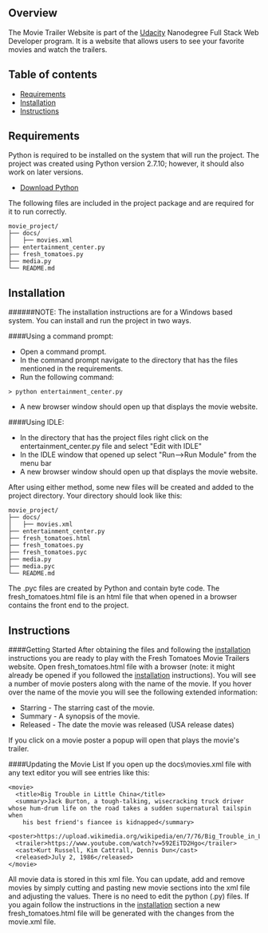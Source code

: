 ## Overview
The Movie Trailer Website is part of the [Udacity](http://udacity.com) Nanodegree Full Stack Web Developer program. It is a website that allows users to see your favorite movies and watch the trailers.

## Table of contents

- [Requirements](#requirements)
- [Installation](#installation)
- [Instructions](#instructions)


## Requirements

Python is required to be installed on the system that will run the project. The project was created using Python version 2.7.10; however, it should also work on later versions.
- [Download Python](https://www.python.org/ftp/python/2.7.10/python-2.7.10.msi)

The following files are included in the project package and are required for it to run correctly.

```
movie_project/
├── docs/
│   ├── movies.xml
├── entertainment_center.py
├── fresh_tomatoes.py
├── media.py
└── README.md
```

## Installation
######NOTE: The installation instructions are for a Windows based system.
You can install and run the project in two ways.

####Using a command prompt:
- Open a command prompt.  
- In the command prompt navigate to the directory that has the files mentioned in the requirements.  
- Run the following command:
```
> python entertainment_center.py
```
- A new browser window should open up that displays the movie website.

####Using IDLE:
- In the directory that has the project files right click on the entertainment_center.py file and select "Edit with IDLE"
- In the IDLE window that opened up select "Run-->Run Module" from the menu bar
- A new browser window should open up that displays the movie website.

After using either method, some new files will be created and added to the project directory.  Your directory should look like this:
```
movie_project/
├── docs/
│   ├── movies.xml
├── entertainment_center.py
├── fresh_tomatoes.html
├── fresh_tomatoes.py
├── fresh_tomatoes.pyc
├── media.py
├── media.pyc
└── README.md
```
The .pyc files are created by Python and contain byte code.  The fresh_tomatoes.html file is an html file that when opened in a browser contains the front end to the project.

## Instructions

####Getting Started
After obtaining the files and following the [installation](#installation) instructions you are ready to play with the Fresh Tomatoes Movie Trailers website.  Open fresh_tomatoes.html file with a browser (note: it might already be opened if you followed the [installation](#installation) instructions).  You will see a number of movie posters along with the name of the movie.  If you hover over the name of the movie you will see the following extended information:
- Starring - The starring cast of the movie.
- Summary - A synopsis of the movie.
- Released - The date the movie was released (USA release dates)

If you click on a movie poster a popup will open that plays the movie's trailer.

####Updating the Movie List
If you open up the docs\movies.xml file with any text editor you will see entries like this:
```
<movie>
  <title>Big Trouble in Little China</title>
  <summary>Jack Burton, a tough-talking, wisecracking truck driver whose hum-drum life on the road takes a sudden supernatural tailspin when
    his best friend's fiancee is kidnapped</summary>
  <poster>https://upload.wikimedia.org/wikipedia/en/7/76/Big_Trouble_in_Little_China_Film_Poster.jpg</poster>
  <trailer>https://www.youtube.com/watch?v=592EiTD2Hgo</trailer>
  <cast>Kurt Russell, Kim Cattrall, Dennis Dun</cast>
  <released>July 2, 1986</released>
</movie>
```
All movie data is stored in this xml file.  You can update, add and remove movies by simply cutting and pasting new movie sections into the xml file and adjusting the values.  There is no need to edit the python (.py) files.  If you again follow the instructions in the  [installation](#installation) section a new fresh_tomatoes.html file will be generated with the changes from the movie.xml file.
